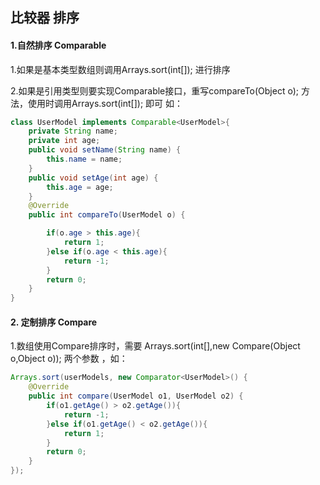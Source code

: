 ## 比较器 排序

#### 1.自然排序 Comparable 

1.如果是基本类型数组则调用Arrays.sort(int[]); 进行排序

2.如果是引用类型则要实现Comparable<T>接口，重写compareTo(Object o); 方法，使用时调用Arrays.sort(int[]); 即可 如：

```java
class UserModel implements Comparable<UserModel>{
    private String name;
    private int age;
    public void setName(String name) {
        this.name = name;
    }
    public void setAge(int age) {
        this.age = age;
    }
    @Override
    public int compareTo(UserModel o) {

        if(o.age > this.age){
            return 1;
        }else if(o.age < this.age){
            return -1;
        }
        return 0;
    }
}
```

#### 2. 定制排序 Compare 

1.数组使用Compare排序时，需要 Arrays.sort(int[],new Compare(Object o,Object o));  两个参数 ，如：

```java
Arrays.sort(userModels, new Comparator<UserModel>() {
    @Override
    public int compare(UserModel o1, UserModel o2) {
        if(o1.getAge() > o2.getAge()){
            return -1;
        }else if(o1.getAge() < o2.getAge()){
            return 1;
        }
        return 0;
    }
});
```

